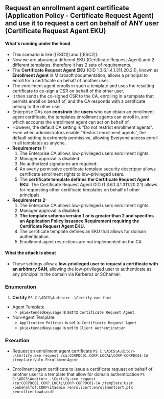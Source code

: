 ## Request an enrollment agent certificate (Application Policy - Certificate Request Agent) and use it to request a cert on behalf of ANY user (Certificate Request Agent EKU) ##

#### What's running under the hood ####
- This scenario is like [[ESC1]]  and [[ESC2]].
- Now we are abusing a different EKU (Certificate Request Agent) and 2 different templates. therefore it has 2 sets of requirements.
- The **Certificate Request Agent EKU** (OID 1.3.6.1.4.1.311.20.2.1), known as **Enrollment Agent** in Microsoft documentation, allows a principal to enroll for a certificate on behalf of another user.
- The enrollment agent enrolls in such a template and uses the resulting certificate to co-sign a CSR on behalf of the other user.
- It then sends the co-signed CSR to the CA, enrolling in a template that permits enroll on behalf of, and the CA responds with a certificate belong to the other user.
- Enterprise CAs can **constrain** the **users** who can obtain an enrollment agent certificate, the templates enrollment agents can enroll in, and which accounts the enrollment agent can act on behalf of.
- However, the default CA setting is “Do not restrict enrollment agents”. Even when administrators enable “Restrict enrollment agents”, the default setting is extremely permissive, allowing Everyone access enroll in all templates as anyone.
- **Requirements 1:**
	1. The Enterprise CA allows low-privileged users enrollment rights.
	2. Manager approval is disabled.
	3. No authorized signatures are required.
	4. An overly permissive certificate template security descriptor allows certificate enrollment rights to low-privileged users.
	5. The **certificate template defines the Certificate Request Agent EKU**. The Certificate Request Agent OID (1.3.6.1.4.1.311.20.2.1) allows for requesting other certificate templates on behalf of other principals.
- **Requirements 2:**
	1. The Enterprise CA allows low-privileged users enrollment rights.
	2. Manager approval is disabled.
	3. **The template schema version 1 or is greater than 2 and specifies an Application Policy Issuance Requirement requiring the Certificate Request Agent EKU.**
	4. The certificate template defines an EKU that allows for domain authentication.
	5. Enrollment agent restrictions are not implemented on the CA.

#### What the attack is about ####
- These settings allow a **low-privileged user to request a certificate with an arbitrary SAN**, allowing the low-privileged user to authenticate as any principal in the domain via Kerberos or SChannel.
### Enumeration ###
1. **Certify**
`PS C:\ADCS\Auditor> .\Certify.exe find`
- Agent Template
	- `pkiextendedkeyusage` is set to `Certificate Request Agent`
- Non-Agent Template
	- `Application Policies` is set to `Certificate Request Agent`
	- `pkiextendedkeyusage` is set to `Client Authentication`

### Execution ###
- Request an enrollment agent certificate
`PS C:\ADCS\Auditor> .\Certify.exe request /ca:CORPDC01.CORP.LOCAL\CORP-CORPDC01-CA /template:Vuln-EnrollmentAgent`

- Enrollment agent certificate to issue a certificate request on behalf of another user to a template that allow for domain authentication
`PS C:\ADCS\Auditor> .\Certify.exe request /ca:CORPDC01.CORP.LOCAL\CORP-CORPDC01-CA /template:User /onbehalfof:CORP\itadmin /enrollcert:enrollmentcert.pfx /enrollcertpwd:asdf`